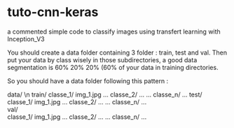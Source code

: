 # tuto-cnn-keras
a commented simple code to classify images using transfert learning with Inception_V3

You should create a data folder containing 3 folder : train, test and val.
Then put your data by class wisely in those subdirectories, a good data segmentation is 60% 20% 20% (60% of your data in training directories.

So you should have a data folder following this pattern : 

data/ \n
  train/
      classe_1/
          img_1.jpg
          ...
      classe_2/
          ...
      ...
      classe_n/
          ...
  test/   
      classe_1/
          img_1.jpg
          ...
      classe_2/
          ...
      ...
      classe_n/
          ...  
  val/   
      classe_1/
          img_1.jpg
          ...
      classe_2/
          ...
      ...
      classe_n/
          ...   
          
          
          
          
      
      
